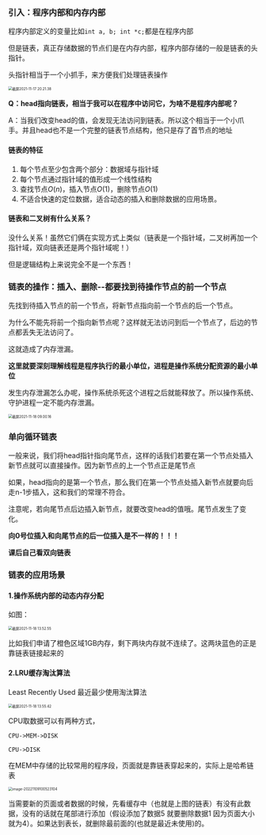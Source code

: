 ### 引入：程序内部和内存内部

程序内部定义的变量比如`int a, b; int *c;`都是在程序内部

但是链表，真正存储数据的节点们是在内存内部，程序内部存储的一般是链表的头指针。

头指针相当于一个小抓手，来方便我们处理链表操作

<img src="/Users/renboyu/Library/Application Support/typora-user-images/截屏2021-11-17 20.21.38.png" alt="截屏2021-11-17 20.21.38" style="zoom:50%;" />

**Q：head指向链表，相当于我可以在程序中访问它，为啥不是程序内部呢？**

A：当我们改变head的值，会发现无法访问到链表。所以这个相当于一个小爪手。并且head也不是一个完整的链表节点结构，他只是存了首节点的地址



#### 链表的特征

1. 每个节点至少包含两个部分：数据域与指针域
2. 每个节点通过指针域的值形成一个线性结构
3. 查找节点$O(n)$，插入节点$O(1)$，删除节点$O(1)$
4. 不适合快速的定位数据，适合动态的插入和删除数据的应用场景。





#### 链表和二叉树有什么关系？

没什么关系！虽然它们俩在实现方式上类似（链表是一个指针域，二叉树再加一个指针域，双向链表还是两个指针域呢！）

但是逻辑结构上来说完全不是一个东西！

### 链表的操作：插入、删除--都要找到待操作节点的前一个节点

先找到待插入节点的前一个节点，将新节点指向前一个节点的后一个节点。

为什么不能先将前一个指向新节点呢？这样就无法访问到后一个节点了，后边的节点都丢失无法访问了。

这就造成了内存泄漏。

**这里就要深刻理解线程是程序执行的最小单位，进程是操作系统分配资源的最小单位**

发生内存泄漏怎么办呢，操作系统杀死这个进程之后就能释放了。所以操作系统、守护进程一定不能内存泄漏。

<img src="/Users/renboyu/Library/Application Support/typora-user-images/截屏2021-11-18 09.00.16.png" alt="截屏2021-11-18 09.00.16" style="zoom:50%;" />

### 单向循环链表

一般来说，我们将head指针指向尾节点，这样的话我们若要在第一个节点处插入新节点就可以直接操作。因为新节点的上一个节点正是尾节点

如果，head指向的是第一个节点，那么我们在第一个节点处插入新节点就要向后走n-1步插入，这和我们的常理不符合。

注意呢，若向尾节点后边插入新节点，就要改变head的值哦。尾节点发生了变化。

**向0号位插入和向尾节点的后一位插入是不一样的！！！**



**课后自己看双向链表**





### 链表的应用场景

#### 1.操作系统内部的动态内存分配

如图：

<img src="/Users/renboyu/Library/Application Support/typora-user-images/截屏2021-11-18 13.52.55.png" alt="截屏2021-11-18 13.52.55" style="zoom:50%;" />

比如我们申请了橙色区域1GB内存，剩下两块内存就不连续了。这两块蓝色的正是靠链表链接起来的

#### 2.LRU缓存淘汰算法

Least Recently Used 最近最少使用淘汰算法

<img src="/Users/renboyu/Library/Application Support/typora-user-images/截屏2021-11-18 13.55.42.png" alt="截屏2021-11-18 13.55.42" style="zoom:50%;" />

CPU取数据可以有两种方式，

`CPU->MEM->DISK`

`CPU->DISK`

在MEM中存储的比较常用的程序段，页面就是靠链表穿起来的，实际上是哈希链表

<img src="/Users/renboyu/Library/Application Support/typora-user-images/image-20221109100523104.png" alt="image-20221109100523104" style="zoom:50%;" />

当需要新的页面或者数据的时候，先看缓存中（也就是上图的链表）有没有此数据，没有的话就在尾部进行添加（假设添加了数据5 就要删除数据1 因为页面大小就为4）。如果达到表长，就删除最前面的(也就是最近未使用)的。

